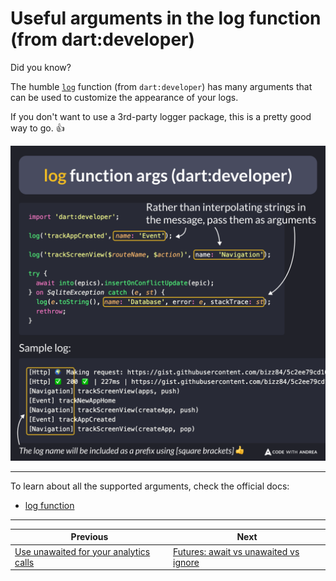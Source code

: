 
# Useful arguments in the log function (from dart:developer)

Did you know?

The humble [`log`](https://api.flutter.dev/flutter/dart-developer/log.html) function (from `dart:developer`) has many arguments that can be used to customize the appearance of your logs.

If you don't want to use a 3rd-party logger package, this is a pretty good way to go. 👍

![](177.png)

<!--
// log function args (dart:developer)
import 'dart:developer';

// Rather than interpolating strings in the message, pass them as arguments
log('trackAppCreated', name: 'Event');

log('trackScreenView($routeName, $action)', name: 'Navigation');

try {
  await into(epics).insertOnConflictUpdate(epic);
} on SqliteException catch (e, st) {
  log(e.toString(), name: 'Database', error: e, stackTrace: st);
  rethrow;
}

Sample log

[Http] 🌍 Making request: https://gist.githubusercontent.com/bizz84/5c2ee79cd103bd43ce97b4d7fcfed103/raw/app_release_template.json
[Http] ✅ 200 ✅ | 227ms | https://gist.githubusercontent.com/bizz84/5c2ee79cd103bd43ce97b4d7fcfed103/raw/app_release_template.json
[Navigation] trackScreenView(apps, push)
[Event] trackNewAppHome
[Navigation] trackScreenView(createApp, push)
[Event] trackAppCreated
[Navigation] trackScreenView(createApp, pop)

The log name will be included as a prefix using [square brackets] 👍
-->

---

To learn about all the supported arguments, check the official docs:

- [log function](https://api.flutter.dev/flutter/dart-developer/log.html)

---

| Previous | Next |
| -------- | ---- |
| [Use unawaited for your analytics calls](../0176-use-unawaited-analytics-calls/index.md) | [Futures: await vs unawaited vs ignore](../0178-await-vs-unawaited-vs-ignore/index.md) |


<!-- TWITTER|https://x.com/biz84/status/1818615169108324603 -->
<!-- LINKEDIN|https://www.linkedin.com/posts/andreabizzotto_did-you-know-the-humble-log-function-activity-7224381117770956800-8mvt -->



